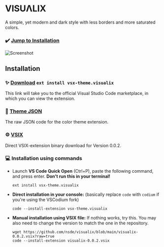 # VISUΛLIX
A simple, yet modern and dark style with less borders and more saturated colors.

### ✔️ [Jump to Installation](#installation)

![Screenshot](https://cdn.discordapp.com/attachments/870066876192026704/916826217951424522/pOvgCdAQ-commandPalette.png)

## Installation
### ✨ [Download](https://marketplace.visualstudio.com/items?itemName=vsx-theme.visualix&ssr=false#overview) `ext install vsx-theme.visualix`
This link will take you to the official Visual Studio Code marketplace, in which you can view the extension.

### 📜 [Theme JSON](https://raw.githubusercontent.com/nsde/visualix/main/visualix-color-theme.json)
The raw JSON code for the color theme extension.

### ⚙️ [VSIX](https://github.com/nsde/visualix/blob/main/visualix-0.0.2.vsix?raw=true)
Direct VSIX-extension binary download for Version 0.0.2.

### 💻 Installation using commands
- Launch **VS Code Quick Open** (Ctrl+P), paste the following command, and press enter.
  **Don't run this in your terminal!**
  ```
  ext install vsx-theme.visualix
  ```
- **Direct installation in your console:**
  (basically replace `code` with `codium` if you're using the VSCodium fork)
  ```
  code --install-extension vsx-theme.visualix
  ```
  
- **Manual installation using VSIX file:**
  If nothing works, try this. You may also need to change the version to match the one in the repository.
  ```
  wget https://github.com/nsde/visualix/blob/main/visualix-0.0.2.vsix?raw=true
  code --install-extension visualix-0.0.2.vsix
  ```
